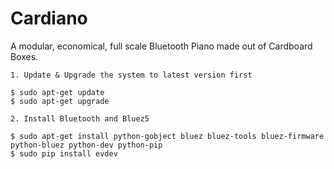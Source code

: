 # Cardiano
A modular, economical, full scale Bluetooth Piano made out of Cardboard Boxes. 

```
1. Update & Upgrade the system to latest version first

$ sudo apt-get update
$ sudo apt-get upgrade
```
```
2. Install Bluetooth and Bluez5

$ sudo apt-get install python-gobject bluez bluez-tools bluez-firmware python-bluez python-dev python-pip
$ sudo pip install evdev 
```

